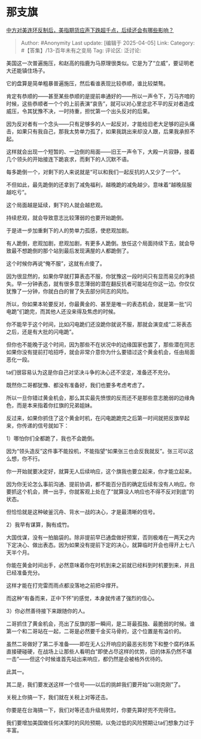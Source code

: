 # 那支旗
[中方对美连环反制后，美指期货应声下跌超千点，后续还会有哪些影响？](https://www.zhihu.com/question/1891570654916097023/answer/1891778901866431362)

> Author: #Anonymity
> Last update:  [编辑于 2025-04-05]
> Link:
> Category: #【答集】/13-百年未有之变局 
> Tag:
> 评论区:
> 泛讨论:

美国这一次普遍施压，和赵高的指鹿为马原理很类似。它是为了“立威”，要证明老大还能镇住场子。

它的盘算是简单粗暴普遍施压，然后看谁表现比较恭顺，谁比较桀骜。

肯定有恭顺的——甚至某些恭顺的是提前串通好的——所以一声令下，万马齐喑的时候，这些恭顺者一个个的上前表演“哀告”，就可以对心里忿忿不平的反对者造成威压，令其犹豫不决，一时持重，担忧第一个出头反对的后果。

因为反对者有一个念头——只有足够多的人一起反对，才能给旧老大足够的迎头痛击，如果只有我自己，那我太势单力孤了，如果我跳出来却没人跟，后果我承担不起。

这样就会出现一个短暂的、一边倒的局面——旧王一声令下，大殿一片寂静，接着几个领头的开始接连下跪哀求，而剩下的人沉默不语。

每多跪倒一个，对剩下的人来说就是“可以和我们一起反抗的人又少了一个”。

不但如此，最先跪倒的还拿到了减免福利，越晚跪的减免越少。意味着“越晚屈服越吃亏”。

这个局面越是延续，剩下的人就会越悲观。

持续悲观，就会导致意志比较薄弱的也要开始跪倒。

于是进一步加重剩下的人的势单力孤感，使悲观加剧。

有人跪倒，悲观加剧，悲观加剧，有更多人跪倒。放任这个局面持续下去，就会导致最不想跪倒的那个站到最后发现满屋的人都跪倒了。

这个时候你再说“俺不服”，这就有点傻了。

因为很显然的，如果你早就打算表态不服，你犹豫这一段时间只有显而易见的净损失。早一分钟表态，就有很多意志薄弱的潜在翻反抗者可能站在你这一边。你仅仅犹豫了一分钟，你就白白的冒了失去部分同志的风险。

所以，你如果本轮要反对，你最黄金的、甚至是唯一的表态机会，就是第一批“闪电跪”们跪完，而其他人还没来得及焦虑的时候。

你不能早于这个时间，比如闪电跪们还没跪你就说不服，那就会演变成“二哥表态之后，还是有大批的闪电跪”。

但你也不能晚于这个时间，因为那些不在状况中的边缘国家也罢了，那些潜在同志如果你没有提前打哈招呼，就会非常介意你为什么要错过这个黄金机会，任由局面恶化一段。

ta们很容易认为这是你自己对坚决斗争的决心还不坚定，准备还不充分。

既然你二哥都犹豫、都没有准备好，我们也要多考虑考虑了。

所以一旦你错过黄金机会，那么其实最先愤恨的反而还不是那些意志脆弱的边缘角色，而是本来指着你扛旗的兄弟姐妹。

反过来，如果你抓住了这个黄金时机，在闪电跪跪完之后第一时间就把反旗举起来，你传递的信号就如下：

1）哪怕你们全都跪了，我也不会跪倒。

因为“领头造反”这件事不能投机，不能指望“如果张三也会反我就反”。张三可以这么想，你不行。

你一开始就要决定好，就算无人后续响应，这个旗我也要立起来，你才能立起来。

因为你无论怎么事前沟通、提前协调，都不能百分百的确定后续有没有人响应。你要抓这个机会，牌一出手，你就客观上处在了“就算没人响应也不得不反对到底”的状态。

但恰恰就是这种破釜沉舟、背水一战的决心，才是最清晰的信号。

  

2）我早有谋算，胸有成竹。

大国伐谋，没有一拍脑袋的。除非提前早已通盘做好预案，否则极难在一两天之内下定决心、做出表态。因为如果没有提前下定的决心，就算临时开会也得开上七八天半个月。

你能在黄金时间出手，必然意味着你在时机到来之前就已经料到时机要到来，并且已经准备充分。

这样才能在打完雷而雨点都没落地之前把伞撑开。

而这种“有备而来，正中下怀”的感觉，本身就传递了强烈的信心。

  

3）你必然善待接下来跟随你的人。

二哥抓住了黄金机会，亮出了反旗的那一瞬间，是二哥最孤独、最脆弱的时候。谁第一个和二哥站在一起，二哥是必然要千金买马骨的，这个位置是有溢价的。

虽然二哥做好了第二手准备——即在无人公开响应的最恶劣形势下和整个腐朽体系直接硬碰硬，在战场上让那些人看明白“即使占尽这样的优势，旧的体系仍然不堪一击”——但这个时候谁首先站出来响应，都仍然是会被格外优待的。

  

此其一。

其二是，我们要发送这样一个信号——以后的挑衅我们要开始“以刚克刚”了。

关税上你搞一下，我们就在关税上对等还击。

你要是在台海搞一下，我们对等还击升级局势时，你要先算好兜不兜得住。

我们要增加美国做任何决策时的风险预期，以免过低的风险预期让ta们想象力过于丰富。
